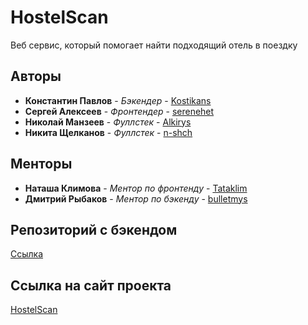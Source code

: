 # HostelScan

Веб сервис, который помогает найти подходящий отель в поездку

## Авторы

* **Константин Павлов** - *Бэкендер* - [Kostikans](https://github.com/Kostikans)
* **Сергей Алексеев** - *Фронтендер* - [serenehet](https://github.com/serenehet)
* **Николай Манзеев** - *Фуллстек* - [Alkirys](https://github.com/Alkirys)
* **Никита Щелканов** - *Фуллстек* - [n-shch](https://github.com/n-shch')


## Менторы
* **Наташа Климова** - *Ментор по фронтенду* - [Tataklim](https://github.com/Tataklim)
* **Дмитрий Рыбаков** - *Ментор по бэкенду* - [bulletmys](https://github.com/bulletmys)

## Репозиторий с бэкендом
[Ссылка](https://github.com/go-park-mail-ru/2020_2_JMickhs)

## Ссылка на сайт проекта
[HostelScan](http://www.hostelscan.ru/)
